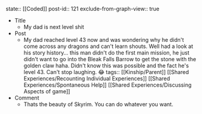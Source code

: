 state:: [[Coded]]
post-id:: 121
exclude-from-graph-view:: true

- Title
  - My dad is next level shit
- Post
  - My dad reached level 43 now and was wondering why he didn't come across any dragons and can't learn shouts. Well had a look at his story history... this man didn't do the first main mission, he just didn't want to go into the Bleak Falls Barrow to get the stone with the golden claw haha. Didn't know this was possible and the fact he's level 43. Can't stop laughing. 😂
    tags:: [[Kinship/Parent]] [[Shared Experiences/Recounting Individual Experiences]] [[Shared Experiences/Spontaneous Help]] [[Shared Experiences/Discussing Aspects of game]]
- Comment
  - Thats the beauty of Skyrim. You can do whatever you want.
